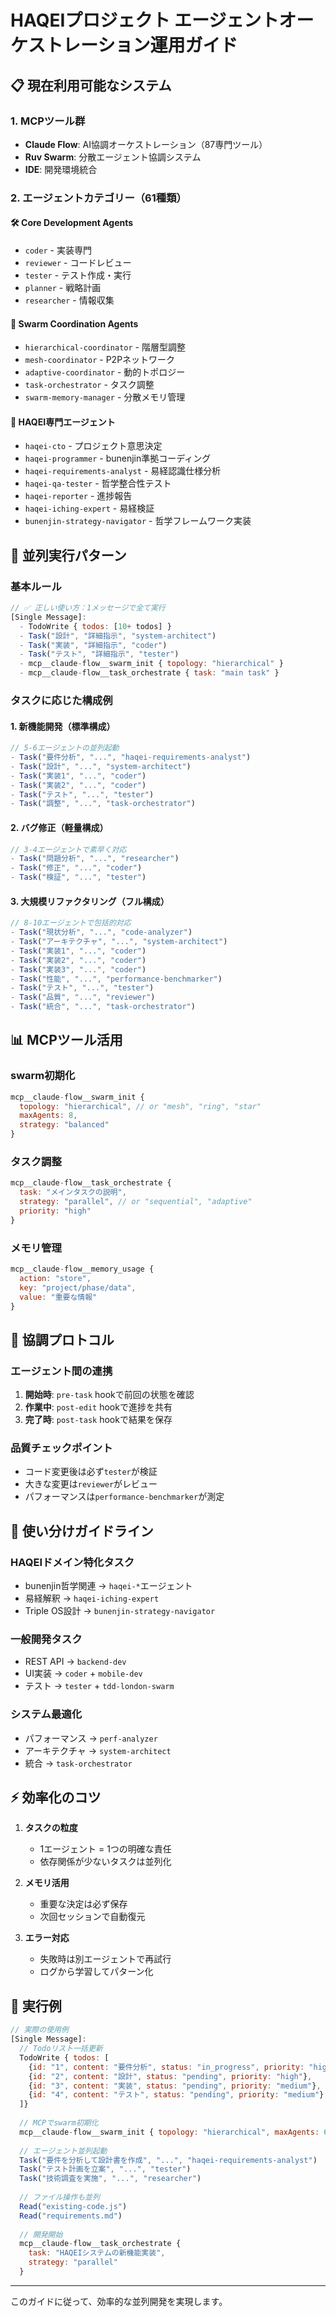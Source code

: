 # HAQEIプロジェクト エージェントオーケストレーション運用ガイド

## 📋 現在利用可能なシステム

### 1. MCPツール群
- **Claude Flow**: AI協調オーケストレーション（87専門ツール）
- **Ruv Swarm**: 分散エージェント協調システム
- **IDE**: 開発環境統合

### 2. エージェントカテゴリー（61種類）

#### 🛠️ Core Development Agents
- `coder` - 実装専門
- `reviewer` - コードレビュー
- `tester` - テスト作成・実行
- `planner` - 戦略計画
- `researcher` - 情報収集

#### 🤝 Swarm Coordination Agents
- `hierarchical-coordinator` - 階層型調整
- `mesh-coordinator` - P2Pネットワーク
- `adaptive-coordinator` - 動的トポロジー
- `task-orchestrator` - タスク調整
- `swarm-memory-manager` - 分散メモリ管理

#### 🎯 HAQEI専門エージェント
- `haqei-cto` - プロジェクト意思決定
- `haqei-programmer` - bunenjin準拠コーディング
- `haqei-requirements-analyst` - 易経認識仕様分析
- `haqei-qa-tester` - 哲学整合性テスト
- `haqei-reporter` - 進捗報告
- `haqei-iching-expert` - 易経検証
- `bunenjin-strategy-navigator` - 哲学フレームワーク実装

## 🚀 並列実行パターン

### 基本ルール
```javascript
// ✅ 正しい使い方：1メッセージで全て実行
[Single Message]:
  - TodoWrite { todos: [10+ todos] }
  - Task("設計", "詳細指示", "system-architect")
  - Task("実装", "詳細指示", "coder")
  - Task("テスト", "詳細指示", "tester")
  - mcp__claude-flow__swarm_init { topology: "hierarchical" }
  - mcp__claude-flow__task_orchestrate { task: "main task" }
```

### タスクに応じた構成例

#### 1. 新機能開発（標準構成）
```javascript
// 5-6エージェントの並列起動
- Task("要件分析", "...", "haqei-requirements-analyst")
- Task("設計", "...", "system-architect")
- Task("実装1", "...", "coder")
- Task("実装2", "...", "coder")
- Task("テスト", "...", "tester")
- Task("調整", "...", "task-orchestrator")
```

#### 2. バグ修正（軽量構成）
```javascript
// 3-4エージェントで素早く対応
- Task("問題分析", "...", "researcher")
- Task("修正", "...", "coder")
- Task("検証", "...", "tester")
```

#### 3. 大規模リファクタリング（フル構成）
```javascript
// 8-10エージェントで包括的対応
- Task("現状分析", "...", "code-analyzer")
- Task("アーキテクチャ", "...", "system-architect")
- Task("実装1", "...", "coder")
- Task("実装2", "...", "coder")
- Task("実装3", "...", "coder")
- Task("性能", "...", "performance-benchmarker")
- Task("テスト", "...", "tester")
- Task("品質", "...", "reviewer")
- Task("統合", "...", "task-orchestrator")
```

## 📊 MCPツール活用

### swarm初期化
```javascript
mcp__claude-flow__swarm_init {
  topology: "hierarchical", // or "mesh", "ring", "star"
  maxAgents: 8,
  strategy: "balanced"
}
```

### タスク調整
```javascript
mcp__claude-flow__task_orchestrate {
  task: "メインタスクの説明",
  strategy: "parallel", // or "sequential", "adaptive"
  priority: "high"
}
```

### メモリ管理
```javascript
mcp__claude-flow__memory_usage {
  action: "store",
  key: "project/phase/data",
  value: "重要な情報"
}
```

## 🔄 協調プロトコル

### エージェント間の連携
1. **開始時**: `pre-task` hookで前回の状態を確認
2. **作業中**: `post-edit` hookで進捗を共有
3. **完了時**: `post-task` hookで結果を保存

### 品質チェックポイント
- コード変更後は必ず`tester`が検証
- 大きな変更は`reviewer`がレビュー
- パフォーマンスは`performance-benchmarker`が測定

## 📝 使い分けガイドライン

### HAQEIドメイン特化タスク
- bunenjin哲学関連 → `haqei-*`エージェント
- 易経解釈 → `haqei-iching-expert`
- Triple OS設計 → `bunenjin-strategy-navigator`

### 一般開発タスク
- REST API → `backend-dev`
- UI実装 → `coder` + `mobile-dev`
- テスト → `tester` + `tdd-london-swarm`

### システム最適化
- パフォーマンス → `perf-analyzer`
- アーキテクチャ → `system-architect`
- 統合 → `task-orchestrator`

## ⚡ 効率化のコツ

1. **タスクの粒度**
   - 1エージェント = 1つの明確な責任
   - 依存関係が少ないタスクは並列化

2. **メモリ活用**
   - 重要な決定は必ず保存
   - 次回セッションで自動復元

3. **エラー対応**
   - 失敗時は別エージェントで再試行
   - ログから学習してパターン化

## 🎯 実行例

```javascript
// 実際の使用例
[Single Message]:
  // Todoリスト一括更新
  TodoWrite { todos: [
    {id: "1", content: "要件分析", status: "in_progress", priority: "high"},
    {id: "2", content: "設計", status: "pending", priority: "high"},
    {id: "3", content: "実装", status: "pending", priority: "medium"},
    {id: "4", content: "テスト", status: "pending", priority: "medium"}
  ]}
  
  // MCPでswarm初期化
  mcp__claude-flow__swarm_init { topology: "hierarchical", maxAgents: 6 }
  
  // エージェント並列起動
  Task("要件を分析して設計書を作成", "...", "haqei-requirements-analyst")
  Task("テスト計画を立案", "...", "tester")
  Task("技術調査を実施", "...", "researcher")
  
  // ファイル操作も並列
  Read("existing-code.js")
  Read("requirements.md")
  
  // 開発開始
  mcp__claude-flow__task_orchestrate { 
    task: "HAQEIシステムの新機能実装",
    strategy: "parallel"
  }
```

---

このガイドに従って、効率的な並列開発を実現します。